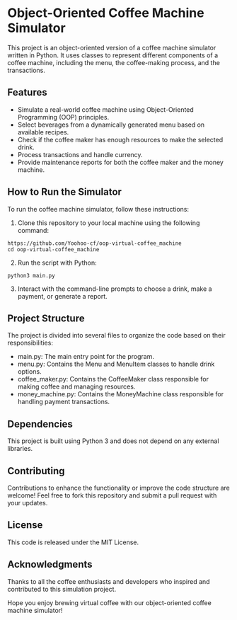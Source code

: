 # Object-Oriented Coffee Machine Simulator

This project is an object-oriented version of a coffee machine simulator written in Python. It uses classes to represent different components of a coffee machine, including the menu, the coffee-making process, and the transactions.

## Features

- Simulate a real-world coffee machine using Object-Oriented Programming (OOP) principles.
- Select beverages from a dynamically generated menu based on available recipes.
- Check if the coffee maker has enough resources to make the selected drink.
- Process transactions and handle currency.
- Provide maintenance reports for both the coffee maker and the money machine.

## How to Run the Simulator

To run the coffee machine simulator, follow these instructions:

1. Clone this repository to your local machine using the following command:

```
https://github.com/Yoohoo-cf/oop-virtual-coffee_machine
cd oop-virtual-coffee_machine
```
2. Run the script with Python:
```
python3 main.py
```
3. Interact with the command-line prompts to choose a drink, make a payment, or generate a report.

## Project Structure
The project is divided into several files to organize the code based on their responsibilities:

* main.py: The main entry point for the program.
* menu.py: Contains the Menu and MenuItem classes to handle drink options.
* coffee_maker.py: Contains the CoffeeMaker class responsible for making coffee and managing resources.
* money_machine.py: Contains the MoneyMachine class responsible for handling payment transactions.

## Dependencies
This project is built using Python 3 and does not depend on any external libraries.

## Contributing
Contributions to enhance the functionality or improve the code structure are welcome! Feel free to fork this repository and submit a pull request with your updates.

## License
This code is released under the MIT License.

## Acknowledgments
Thanks to all the coffee enthusiasts and developers who inspired and contributed to this simulation project.

Hope you enjoy brewing virtual coffee with our object-oriented coffee machine simulator!
